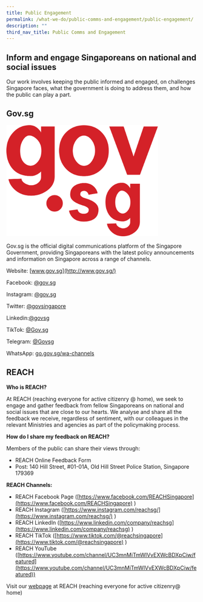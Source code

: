 ```yaml
---
title: Public Engagement
permalink: /what-we-do/public-comms-and-engagement/public-engagement/
description: ""
third_nav_title: Public Comms and Engagement
---
```

## Inform and engage Singaporeans on national and social issues  

Our work involves keeping the public informed and engaged, on challenges Singapore faces, what the government is doing to address them, and how the public can play a part.

## Gov.sg

<img style="height:292px; width:400px;" src="/images/Public%20Comms/govsg%20logo.png">

Gov.sg is the official digital communications platform of the Singapore Government, providing Singaporeans with the latest policy announcements and information on Singapore across a range of channels.

Website:&nbsp;[www.gov.sg](http://www.gov.sg/)

Facebook:&nbsp;[@gov.sg](http://www.facebook.com/gov.sg)

Instagram:&nbsp;[@gov.sg](http://www.instagram.com/gov.sg)

Twitter:&nbsp;[@govsingapore](http://www.twitter.com/govsingapore)

Linkedin:[@govsg](http://linkedin.com/company/govsg)

TikTok:&nbsp;[@Gov.sg](http://tiktok.com/@gov.sg)

Telegram:&nbsp;[@Govsg](http://t.me/s/govsg)

WhatsApp:&nbsp;[go.gov.sg/wa-channels](http://go.gov.sg/wa-channels)

## REACH

**Who is REACH?**

At REACH (reaching everyone for active citizenry @ home), we seek to engage and gather feedback from fellow Singaporeans on national and social issues that are close to our hearts. We analyse and share all the feedback we receive, regardless of sentiment, with our colleagues in the relevant Ministries and agencies as part of the policymaking process.

**How do I share my feedback on REACH?**

Members of the public can share their views through:

*   REACH Online Feedback Form
*   Post: 140 Hill Street, #01-01A, Old Hill Street Police Station, Singapore 179369

**REACH Channels:**

*   REACH Facebook Page ([https://www.facebook.com/REACHSingapore](https://www.facebook.com/REACHSingapore)&nbsp;)
*   REACH Instagram ([https://www.instagram.com/reachsg/](https://www.instagram.com/reachsg/)&nbsp;)
*   REACH LinkedIn ([https://www.linkedin.com/company/reachsg](https://www.linkedin.com/company/reachsg)&nbsp;)
*   REACH TikTok ([https://www.tiktok.com/@reachsingapore](https://www.tiktok.com/@reachsingapore)&nbsp;)
*   REACH YouTube ([https://www.youtube.com/channel/UC3mnMiTmWlVvEXWcBDXpCiw/featured](https://www.youtube.com/channel/UC3mnMiTmWlVvEXWcBDXpCiw/featured))

Visit our [webpage](https://www.reach.gov.sg/) at REACH (reaching everyone for active citizenry@ home)